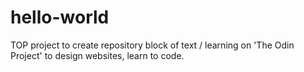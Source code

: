 # hello-world
TOP project to create repository
block of text / learning on 'The Odin Project' to design websites, learn to code.
